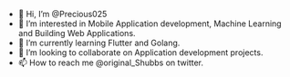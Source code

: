 - 👋 Hi, I’m @Precious025
- 👀 I’m interested in Mobile Application development, Machine Learning and Building Web Applications.
- 🌱 I’m currently learning Flutter and Golang.
- 💞️ I’m looking to collaborate on Application development projects.
- 📫 How to reach me @original_Shubbs on twitter.

<!---
Precious025/Precious025 is a ✨ special ✨ repository because its `README.md` (this file) appears on your GitHub profile.
You can click the Preview link to take a look at your changes.
--->
